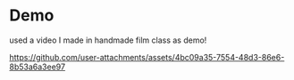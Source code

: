 # Demo
used a video I made in handmade film class as demo!

https://github.com/user-attachments/assets/4bc09a35-7554-48d3-86e6-8b53a6a3ee97

